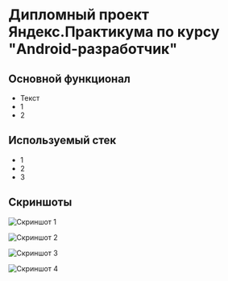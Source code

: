 # Дипломный проект Яндекс.Практикума по курсу "Android-разработчик"

## Основной функционал

- Текст
- 1
- 2

## Используемый стек

- 1
- 2
- 3

## Скриншоты

![Скриншот 1](./docs/img/1.png)

![Скриншот 2](./docs/img/2.png)

![Скриншот 3](./docs/img/3.png)

![Скриншот 4](./docs/img/4.png)
